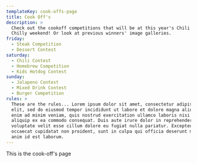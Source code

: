 ```yaml
---
templateKey: cook-offs-page
title: Cook Off's
description: >
  Check out the cookoff competitions that will be at this year's Chili When It's
  Chilly weekend! Or look at previous winners' image galleries.
friday:
  - Steak Competition
  - Dessert Contest
saturday:
  - Chili Contest
  - Homebrew Competition
  - Kids Hotdog Contest
sunday:
  - Jalapeno Contest
  - Mixed Drink Contest
  - Burger Competition
rules: >
  These are the rules... Lorem ipsum dolor sit amet, consectetur adipiscing
  elit, sed do eiusmod tempor incididunt ut labore et dolore magna aliqua. Ut
  enim ad minim veniam, quis nostrud exercitation ullamco laboris nisi ut
  aliquip ex ea commodo consequat. Duis aute irure dolor in reprehenderit in
  voluptate velit esse cillum dolore eu fugiat nulla pariatur. Excepteur sint
  occaecat cupidatat non proident, sunt in culpa qui officia deserunt mollit
  anim id est laborum.
---
```

This is the cook-off's page